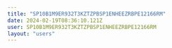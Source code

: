 ```yaml
---
title: "SP10B1M9ER932T3KZTZPBSP1ENHEEZRBPE12166RM"
date: 2024-02-19T08:36:10.121Z
user: SP10B1M9ER932T3KZTZPBSP1ENHEEZRBPE12166RM
layout: "users"
---
```

    